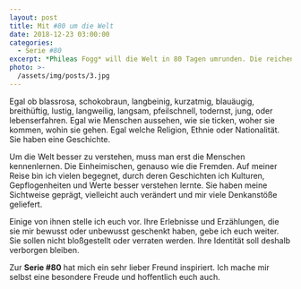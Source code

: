 ```yaml
---
layout: post
title: Mit #80 um die Welt
date: 2018-12-23 03:00:00
categories:
  - Serie #80
excerpt: *Phileas Fogg* will die Welt in 80 Tagen umrunden. Die reichen bei mir längst nicht aus. Ich will sie euch mit 80 Menschen näherbringen.
photo: >-
  /assets/img/posts/3.jpg
---
```


Egal ob blassrosa, schokobraun, langbeinig, kurzatmig, blauäugig, breithüftig, lustig, langweilig, langsam, pfeilschnell, todernst, jung, oder lebenserfahren. Egal wie Menschen aussehen, wie sie ticken, woher sie kommen, wohin sie gehen. Egal welche Religion, Ethnie oder Nationalität. Sie haben eine Geschichte.

Um die Welt besser zu verstehen, muss man erst die Menschen kennenlernen. Die Einheimischen, genauso wie die Fremden.  Auf meiner Reise bin ich vielen begegnet, durch deren Geschichten ich Kulturen, Gepflogenheiten und Werte besser verstehen lernte. Sie haben meine Sichtweise geprägt, vielleicht auch verändert und mir viele Denkanstöße geliefert.

Einige von ihnen stelle ich euch vor. Ihre Erlebnisse und Erzählungen, die sie mir bewusst oder unbewusst geschenkt haben, gebe ich euch weiter. Sie sollen nicht bloßgestellt oder verraten werden. Ihre Identität soll deshalb verborgen bleiben. 

Zur **Serie #80** hat mich ein sehr lieber Freund inspiriert. Ich mache mir selbst eine besondere Freude und hoffentlich euch auch.